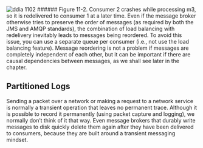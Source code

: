 ![ddia 1102](assets/ddia_1102.png) ###### Figure 11-2. Consumer 2 crashes while processing m3, so it is redelivered to consumer 1 at a later time. 
Even if the message broker otherwise tries to preserve the order of messages (as required by both
the JMS and AMQP standards), the combination of load balancing with redelivery inevitably leads to
messages being reordered. To avoid this issue, you can use a separate queue per consumer (i.e., not
use the load balancing feature). Message reordering is not a problem if messages are completely
independent of each other, but it can be important if there are causal dependencies between
messages, as we shall see later in the chapter. ## Partitioned Logs 
Sending a packet over a network or making a request to a network service is normally a transient
operation that leaves no permanent trace. Although it is possible to record it permanently (using
packet capture and logging), we normally don’t think of it that way. Even message brokers that
durably write messages to disk quickly delete them again after they have been delivered to
consumers, because they are built around a transient messaging mindset.